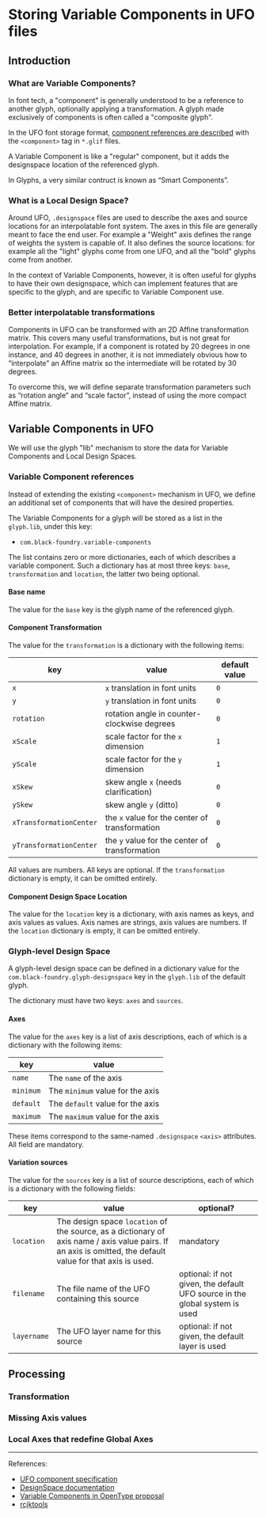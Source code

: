 # Storing Variable Components in UFO files

## Introduction

### What are Variable Components?

In font tech, a "component" is generally understood to be a reference to another glyph, optionally applying a transformation. A glyph made exclusively of components is often called a "composite glyph".

In the UFO font storage format, [component references are described](https://unifiedfontobject.org/versions/ufo3/glyphs/glif/#component) with the `<component>` tag in `*.glif` files.

A Variable Component is like a "regular" component, but it adds the designspace location of the referenced glyph.

In Glyphs, a very similar contruct is known as “Smart Components”.

### What is a Local Design Space?

Around UFO, `.designspace` files are used to describe the axes and source locations for an interpolatable font system. The axes in this file are generally meant to face the end user. For example a "Weight" axis defines the range of weights the system is capable of. It also defines the source locations: for example all the "light" glyphs come from one UFO, and all the "bold" glyphs come from another.

In the context of Variable Components, however, it is often useful for glyphs to have their own designspace, which can implement features that are specific to the glyph, and are specific to Variable Component use.

### Better interpolatable transformations

Components in UFO can be transformed with an 2D Affine transformation matrix. This covers many useful transformations, but is not great for interpolation. For example, if a component is rotated by 20 degrees in one instance, and 40 degrees in another, it is not immediately obvious how to “interpolate” an Affine matrix so the intermediate will be rotated by 30 degrees.

To overcome this, we will define separate transformation parameters such as “rotation angle” and “scale factor”, instead of using the more compact Affine matrix.

## Variable Components in UFO

We will use the glyph "lib" mechanism to store the data for Variable Components and Local Design Spaces.

### Variable Component references

Instead of extending the existing `<component>` mechanism in UFO, we define an additional set of components that will have the desired properties.

The Variable Components for a glyph will be stored as a list in the `glyph.lib`, under this key:

- `com.black-foundry.variable-components`

The list contains zero or more dictionaries, each of which describes a variable component. Such a dictionary has at most three keys: `base`, `transformation` and `location`, the latter two being optional.

#### Base name

The value for the `base` key is the glyph name of the referenced glyph.

#### Component Transformation

The value for the `transformation` is a dictionary with the following items:

| key | value | default value |
|-|-|-|
| `x` | `x` translation in font units | `0` |
| `y` | `y` translation in font units | `0` |
| `rotation` | rotation angle in counter-clockwise degrees | `0` |
| `xScale` | scale factor for the `x` dimension | `1` |
| `yScale` | scale factor for the `y` dimension | `1` |
| `xSkew` | skew angle `x` (needs clarification) | `0` |
| `ySkew` | skew angle `y` (ditto) | `0` |
| `xTransformationCenter` | the `x` value for the center of transformation | `0` |
| `yTransformationCenter` | the `y` value for the center of transformation | `0` |

All values are numbers. All keys are optional. If the `transformation` dictionary is empty, it can be omitted entirely.

#### Component Design Space Location

The value for the `location` key is a dictionary, with axis names as keys, and axis values as values. Axis names are strings, axis values are numbers. If the `location` dictionary is empty, it can be omitted entirely.

### Glyph-level Design Space

A glyph-level design space can be defined in a dictionary value for the `com.black-foundry.glyph-designspace` key in the `glyph.lib` of the default glyph.

The dictionary must have two keys: `axes` and `sources`.

#### Axes

The value for the `axes` key is a list of axis descriptions, each of which is a dictionary with the following items:

| key | value |
|-|-|
| `name` | The `name` of the axis |
| `minimum` | The `minimum` value for the axis |
| `default` | The `default` value for the axis |
| `maximum` | The `maximum` value for the axis |

These items correspond to the same-named `.designspace` `<axis>` attributes. All field are mandatory.

#### Variation sources

The value for the `sources` key is a list of source descriptions, each of which is a dictionary with the following fields:

| key | value | optional? |
|-|-|-|
| `location` | The design space `location` of the source, as a dictionary of axis name / axis value pairs. If an axis is omitted, the default value for that axis is used. | mandatory |
| `filename` | The file name of the UFO containing this source | optional: if not given, the default UFO source in the global system is used |
| `layername` | The UFO layer name for this source | optional: if not given, the default layer is used |


## Processing

### Transformation

### Missing Axis values

### Local Axes that redefine Global Axes

---

References:

- [UFO component specification](https://unifiedfontobject.org/versions/ufo3/glyphs/glif/#component)
- [DesignSpace documentation](https://fonttools.readthedocs.io/en/latest/designspaceLib/index.html)
- [Variable Components in OpenType proposal](https://github.com/BlackFoundryCom/variable-components-spec)
- [rcjktools](https://github.com/BlackFoundryCom/rcjk-tools)
